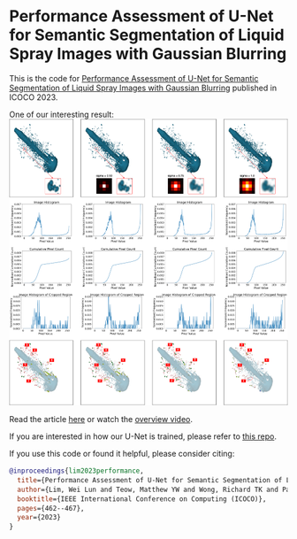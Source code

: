 # Performance Assessment of U-Net for Semantic Segmentation of Liquid Spray Images with Gaussian Blurring

This is the code for [Performance Assessment of U-Net for Semantic Segmentation of Liquid Spray Images with Gaussian Blurring](https://ieeexplore.ieee.org/document/10397704) published in ICOCO 2023.

One of our interesting result: ![](result-tilt-norm.png)

Read the article [here](https://drive.google.com/file/d/18JGnCdXw1LVvwUFYzxNzOa0zej7t4l5u/view?usp=sharing) or watch the [overview video](https://youtu.be/4nNI5r2cJsU).

If you are interested in how our U-Net is trained, please refer to [this repo](https://github.com/lynerlwl/DeepSpray-UNet).

If you use this code or found it helpful, please consider citing:

```bibtex
@inproceedings{lim2023performance,
  title={Performance Assessment of U-Net for Semantic Segmentation of Liquid Spray Images with Gaussian Blurring},
  author={Lim, Wei Lun and Teow, Matthew YW and Wong, Richard TK and Pathan, Refat Khan and Lau, Sian Lun and Ho, Chiung Ching and Bravo, Luis and Koneru, Rahul Babu and Khare, Prashant},
  booktitle={IEEE International Conference on Computing (ICOCO)},
  pages={462--467},
  year={2023}
}
```
